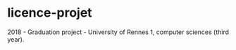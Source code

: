 # licence-projet
2018 - Graduation project - University of Rennes 1, computer sciences (third year).
